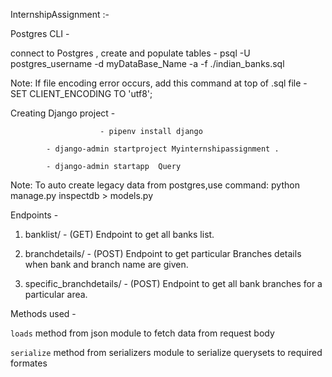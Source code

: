 InternshipAssignment :-


Postgres CLI -

connect to Postgres , create and populate tables -    psql -U postgres_username -d myDataBase_Name -a -f ./indian_banks.sql

Note: If file encoding error occurs, add this command at top of .sql file - SET CLIENT_ENCODING TO 'utf8';


Creating Django project -

                     	- pipenv install django

			- django-admin startproject Myinternshipassignment .

			- django-admin startapp  Query
			
 Note: To auto create legacy data from postgres,use command: python manage.py inspectdb > models.py
 
Endpoints -                    

1) banklist/ - (GET) Endpoint to get all banks list.

2) branchdetails/ - (POST) Endpoint to get particular Branches details when bank and branch name are given.

3) specific_branchdetails/ - (POST) Endpoint to get all bank branches for a particular area.  

Methods used -

 `loads` method from json module to fetch data from request body

 `serialize` method from serializers module to serialize querysets to required formates 



